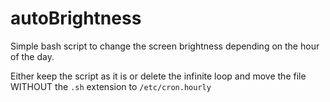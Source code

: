 # autoBrightness
Simple bash script to change the screen brightness depending on the hour of the day. 

Either keep the script as it is or delete the infinite loop and move the file WITHOUT the `.sh` extension to `/etc/cron.hourly`
